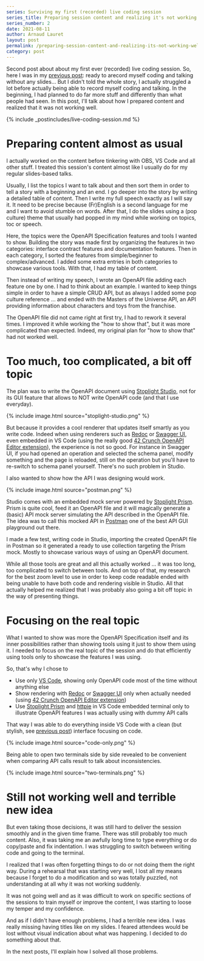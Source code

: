 ```yaml
---
series: Surviving my first (recorded) live coding session
series_title: Preparing session content and realizing it's not working well
series_number: 2
date: 2021-08-11
author: Arnaud Lauret
layout: post
permalink: /preparing-session-content-and-realizing-its-not-working-well/
category: post
---
```


Second post about about my first ever (recorded) live coding session.
So, here I was in my [previous post](/setting-up-everything-to-record-myself-coding-and-talking/): ready to arecord myself coding and talking without any slides...
But I didn't told the whole story, I actually struggled a lot before actually being able to record myself coding and talking.
In the beginning, I had planned to do far more stuff and differently than what people had seen.
In this post, I'll talk about how I prepared content and realized that it was not working well.
<!--more-->

{% include _postincludes/live-coding-session.md %}

# Preparing content almost as usual

I actually worked on the content before tinkering with OBS, VS Code and all other stuff.
I treated this session's content almost like I usually do for my regular slides-based talks.

Usually, I list the topics I want to talk about and then sort them in order to tell a story with a beginning and an end.
I go deeper into the story by writing a detailed table of content.
Then I write my full speech exactly as I will say it.
It need to be precise because (Fr)English is a second language for me and I want to avoid stumble on words.
After that, I do the slides using a (pop culture) theme that usually had popped in my mind while working on topics, toc or speech.

Here, the topics were the OpenAPI Specification features and tools I wanted to show.
Building the story was made first by organizing the features in two categories: interface contract features and documentation features.
Then in each category, I sorted the features from simple/beginner to complex/advanced.
I added some extra entries in both categories to showcase various tools. 
With that, I had my table of content.

Then instead of writing my speech, I wrote an OpenAPI file adding each feature one by one.
I had to think about an example. 
I wanted to keep things simple in order to have a simple CRUD API, but as always I added some pop culture reference ... and ended with the Masters of the Universe API, an API providing information about characters and toys from the franchise.

The OpenAPI file did not came right at first try, I had to rework it several times.
I improved it while working the "how to show that", but it was more complicated than expected.
Indeed, my original plan for "how to show that" had not worked well.

# Too much, too complicated, a bit off topic

The plan was to write the OpenAPI document using [Stoplight Studio](https://stoplight.io/studio/), not for its GUI feature that allows to NOT write OpenAPI code (and that I use everyday).

{% include image.html source="stoplight-studio.png" %}

But because it provides a cool renderer that updates itself smartly as you write code.
Indeed when using renderers such as [Redoc](https://github.com/Redocly/redoc) or [Swagger UI](https://github.com/swagger-api/swagger-ui), even embedded in VS Code (using the really good [42 Crunch OpenAPI Editor extension](https://marketplace.visualstudio.com/items?itemName=42Crunch.vscode-openapi)), the experience is not so good.
For instance in Swagger UI, if you had opened an operation and selected the schema panel, modify something and the page is reloaded, still on the operation but you'll have to re-switch to schema panel yourself.
There's no such problem in Studio.

I also wanted to show how the API I was designing would work.

{% include image.html source="postman.png" %}

Studio comes with an embedded mock server powered by [Stoplight Prism](https://stoplight.io/open-source/prism/).
Prism is quite cool, feed it an OpenAPI file and it will magically generate a (basic) API mock server simulating the API described in the OpenAPI file.
The idea was to call this mocked API in [Postman](https://www.postman.com/) one of the best API GUI playground out there.

I made a few test, writing code in Studio, importing the created OpenAPI file in Postman so it generated a ready to use collection targeting the Prism mock.
Mostly to showcase various ways of using an OpenAPI document.

While all those tools are great and all this actually worked ... it was too long, too complicated to switch between tools.
And on top of that, my research for the best zoom level to use in order to keep code readable ended with being unable to have both code and rendering visible in Studio.
All that actually helped me realized that I was probably also going a bit off topic in the way of presenting things.

# Focusing on the real topic

What I wanted to show was more the OpenAPI Specification itself and its inner possibilities rather than showing tools using it just to show them using it.
I needed to focus on the real topic of the session and do that efficiently using tools only to showcase the features I was using.

So, that's why I chose to

- Use only [VS Code](https://code.visualstudio.com/), showing only OpenAPI code most of the time without anything else
- Show rendering with [Redoc](https://github.com/Redocly/redoc) or [Swagger UI](https://github.com/swagger-api/swagger-ui) only when actually needed (using [42 Crunch OpenAPI Editor extension](https://marketplace.visualstudio.com/items?itemName=42Crunch.vscode-openapi))
- Use [Stoplight Prism](https://stoplight.io/open-source/prism/) and [httpie](https://httpie.io/) in VS Code embedded terminal only to illustrate OpenAPI features I was actually using with dummy API calls

That way I was able to do everything inside VS Code with a clean (but stylish, see [previous post](/setting-up-everything-to-record-myself-coding-and-talking/)) interface focusing on code.

{% include image.html source="code-only.png" %}

Being able to open two terminals side by side revealed to be convenient when comparing API calls result to talk about inconsistencies.

{% include image.html source="two-terminals.png" %}

# Still not working well and terrible new idea

But even taking those decisions, it was still hard to deliver the session smoothly and in the given time frame.
There was still probably too much content.
Also, it was taking me an awfully long time to type everything or do copy/paste and fix indentation.
I was struggling to switch between writing code and going to the terminal.

I realized that I was often forgetting things to do or not doing them the right way.
During a rehearsal that was starting very well, I lost all my means because I forget to do a modification and so was totally puzzled, not understanding at all why it was not working suddenly. 

It was not going well and as it was difficult to work on specific sections of the sessions to train myself or improve the content, I was starting to loose my temper and my confidence.

And as if I didn't have enough problems, I had a terrible new idea.
I was really missing having titles like on my slides.
I feared attendees would be lost without visual indication about what was happening.
I decided to do something about that.

In the next posts, I'll explain how I solved all those problems.
